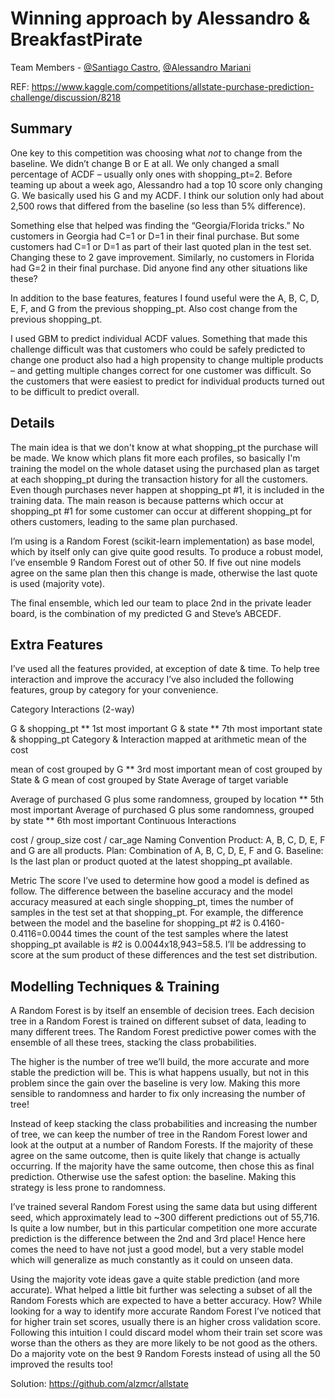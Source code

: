 # Winning approach by Alessandro & BreakfastPirate

Team Members - [@Santiago Castro](https://github.com/bryant1410), [@Alessandro Mariani](https://github.com/alzmcr)

REF: https://www.kaggle.com/competitions/allstate-purchase-prediction-challenge/discussion/8218

## Summary

One key to this competition was choosing what _not_ to change from the baseline. We didn’t change B or E at all. We only changed a small percentage of ACDF – usually only ones with shopping_pt=2. Before teaming up about a week ago, Alessandro had a top 10 score only changing G. We basically used his G and my ACDF. I think our solution only had about 2,500 rows that differed from the baseline (so less than 5% difference).

Something else that helped was finding the “Georgia/Florida tricks.” No customers in Georgia had C=1 or D=1 in their final purchase. But some customers had C=1 or D=1 as part of their last quoted plan in the test set. Changing these to 2 gave improvement. Similarly, no customers in Florida had G=2 in their final purchase. Did anyone find any other situations like these?

In addition to the base features, features I found useful were the A, B, C, D, E, F, and G from the previous shopping_pt. Also cost change from the previous shopping_pt.

I used GBM to predict individual ACDF values. Something that made this challenge difficult was that customers who could be safely predicted to change one product also had a high propensity to change multiple products – and getting multiple changes correct for one customer was difficult. So the customers that were easiest to predict for individual products turned out to be difficult to predict overall.

## Details

The main idea is that we don't know at what shopping_pt the purchase will be made. We know which plans fit more each profiles, so basically I'm training the model on the whole dataset using the purchased plan as target at each shopping_pt during the transaction history for all the customers. Even though purchases never happen at shopping_pt #1, it is included in the training data. The main reason is because patterns which occur at shopping_pt #1 for some customer can occur at different shopping_pt for others customers, leading to the same plan purchased.

I’m using is a Random Forest (scikit-learn implementation) as base model, which by itself only can give quite good results. To produce a robust model, I’ve ensemble 9 Random Forest out of other 50. If five out nine models agree on the same plan then this change is made, otherwise the last quote is used (majority vote).

The final ensemble, which led our team to place 2nd in the private leader board, is the combination of my predicted G and Steve’s ABCEDF.

## Extra Features

I’ve used all the features provided, at exception of date & time. To help tree interaction and improve the accuracy I’ve also included the following features, group by category for your convenience.

Category Interactions (2-way)

G & shopping_pt ** 1st most important
G & state ** 7th most important
state & shopping_pt
Category & Interaction mapped at arithmetic mean of the cost

mean of cost grouped by G \*\* 3rd most important
mean of cost grouped by State & G
mean of cost grouped by State
Average of target variable

Average of purchased G plus some randomness, grouped by location ** 5th most important
Average of purchased G plus some randomness, grouped by state ** 6th most important
Continuous Interactions

cost / group_size
cost / car_age
Naming Convention
Product: A, B, C, D, E, F and G are all products.
Plan: Combination of A, B, C, D, E, F and G.
Baseline: Is the last plan or product quoted at the latest shopping_pt available.

Metric
The score I’ve used to determine how good a model is defined as follow. The difference between the baseline accuracy and the model accuracy measured at each single shopping_pt, times the number of samples in the test set at that shopping_pt. For example, the difference between the model and the baseline for shopping_pt #2 is 0.4160-0.4116=0.0044 times the count of the test samples where the latest shopping_pt available is #2 is 0.0044x18,943=58.5. I’ll be addressing to score at the sum product of these differences and the test set distribution.

## Modelling Techniques & Training

A Random Forest is by itself an ensemble of decision trees. Each decision tree in a Random Forest is trained on different subset of data, leading to many different trees. The Random Forest predictive power comes with the ensemble of all these trees, stacking the class probabilities.

The higher is the number of tree we’ll build, the more accurate and more stable the prediction will be. This is what happens usually, but not in this problem since the gain over the baseline is very low. Making this more sensible to randomness and harder to fix only increasing the number of tree!

Instead of keep stacking the class probabilities and increasing the number of tree, we can keep the number of tree in the Random Forest lower and look at the output at a number of Random Forests. If the majority of these agree on the same outcome, then is quite likely that change is actually occurring. If the majority have the same outcome, then chose this as final prediction. Otherwise use the safest option: the baseline. Making this strategy is less prone to randomness.

I’ve trained several Random Forest using the same data but using different seed, which approximately lead to ~300 different predictions out of 55,716. Is quite a low number, but in this particular competition one more accurate prediction is the difference between the 2nd and 3rd place! Hence here comes the need to have not just a good model, but a very stable model which will generalize as much constantly as it could on unseen data.

Using the majority vote ideas gave a quite stable prediction (and more accurate). What helped a little bit further was selecting a subset of all the Random Forests which are expected to have a better accuracy. How? While looking for a way to identify more accurate Random Forest I’ve noticed that for higher train set scores, usually there is an higher cross validation score. Following this intuition I could discard model whom their train set score was worse than the others as they are more likely to be not good as the others. Do a majority vote on the best 9 Random Forests instead of using all the 50 improved the results too!

Solution: https://github.com/alzmcr/allstate
